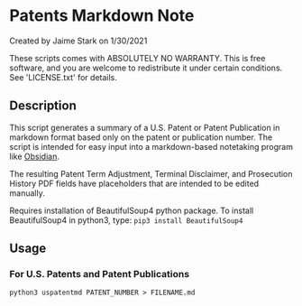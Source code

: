 # Patents Markdown Note

Created by Jaime Stark on 1/30/2021

These scripts comes with ABSOLUTELY NO WARRANTY.
This is free software, and you are welcome to
redistribute it under certain conditions.
See 'LICENSE.txt' for details.

## Description
This script generates a summary of a U.S. Patent or Patent Publication
in markdown format based only on 
the patent or publication number. The script is intended for easy input 
into a markdown-based notetaking program like [Obsidian](https://obsidian.md).

The resulting Patent Term Adjustment, Terminal Disclaimer, and
Prosecution History PDF fields have placeholders that are intended to 
be edited manually.

Requires installation of BeautifulSoup4 python package.  To install 
BeautifulSoup4 in python3, type:
`pip3 install BeautifulSoup4`

## Usage
### For U.S. Patents and Patent Publications
`python3 uspatentmd PATENT_NUMBER > FILENAME.md`

